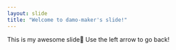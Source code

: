 ```yaml
---
layout: slide
title: "Welcome to damo-maker's slide!"
---
```

This is my awesome slide:tada:
Use the left arrow to go back!

